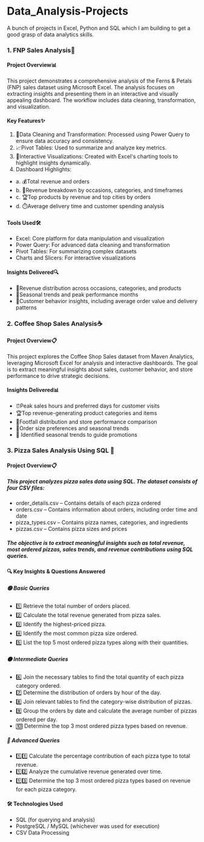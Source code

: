 # Data_Analysis-Projects
A bunch of projects in Excel, Python and SQL which I am building to get a good grasp of data analytics skills.
### 1. FNP Sales Analysis🌼
#### Project Overview📊
This project demonstrates a comprehensive analysis of the Ferns & Petals (FNP) sales dataset using Microsoft Excel. The analysis focuses on extracting insights and presenting them in an interactive and visually appealing dashboard. The workflow includes data cleaning, transformation, and visualization.
#### Key Features✨
1) 🧹Data Cleaning and Transformation: Processed using Power Query to ensure data accuracy and consistency.
2) 📈Pivot Tables: Used to summarize and analyze key metrics.
3) 🎨Interactive Visualizations: Created with Excel's charting tools to highlight insights dynamically.
4) Dashboard Highlights:
- a. 💰Total revenue and orders
- b. 🎉Revenue breakdown by occasions, categories, and timeframes
- c. 🏆Top products by revenue and top cities by orders
- d. ⏱️Average delivery time and customer spending analysis
#### Tools Used🛠️
- Excel: Core platform for data manipulation and visualization
- Power Query: For advanced data cleaning and transformation
- Pivot Tables: For summarizing complex datasets
- Charts and Slicers: For interactive visualizations
#### Insights Delivered🔍
- 🎂Revenue distribution across occasions, categories, and products
- 📆Seasonal trends and peak performance months
- 🛒Customer behavior insights, including average order value and delivery patterns
### 2. Coffee Shop Sales Analysis☕
#### Project Overview📋
This project explores the Coffee Shop Sales dataset from Maven Analytics, leveraging Microsoft Excel for analysis and interactive dashboards. The goal is to extract meaningful insights about sales, customer behavior, and store performance to drive strategic decisions.
#### Insights Delivered📊
- ⏰Peak sales hours and preferred days for customer visits
- 🏆Top revenue-generating product categories and items
- 🏢Footfall distribution and store performance comparison
- 🥤Order size preferences and seasonal trends
- 🌱 Identified seasonal trends to guide promotions
### 3. Pizza Sales Analysis Using SQL 🍕 
#### Project Overview📋
##### This project analyzes pizza sales data using SQL. The dataset consists of four CSV files:
- order_details.csv – Contains details of each pizza ordered
- orders.csv – Contains information about orders, including order time and date
- pizza_types.csv – Contains pizza names, categories, and ingredients
- pizzas.csv – Contains pizza sizes and prices
##### The objective is to extract meaningful insights such as total revenue, most ordered pizzas, sales trends, and revenue contributions using SQL queries.
#### 🔍 Key Insights & Questions Answered
##### 🟢 Basic Queries
- 1️⃣ Retrieve the total number of orders placed.
- 2️⃣ Calculate the total revenue generated from pizza sales.
- 3️⃣ Identify the highest-priced pizza.
- 4️⃣ Identify the most common pizza size ordered.
- 5️⃣ List the top 5 most ordered pizza types along with their quantities.
##### 🟠 Intermediate Queries
- 6️⃣ Join the necessary tables to find the total quantity of each pizza category ordered.
- 7️⃣ Determine the distribution of orders by hour of the day.
- 8️⃣ Join relevant tables to find the category-wise distribution of pizzas.
- 9️⃣ Group the orders by date and calculate the average number of pizzas ordered per day.
- 🔟 Determine the top 3 most ordered pizza types based on revenue.
##### 🔴 Advanced Queries
- 1️⃣1️⃣ Calculate the percentage contribution of each pizza type to total revenue.
- 1️⃣2️⃣ Analyze the cumulative revenue generated over time.
- 1️⃣3️⃣ Determine the top 3 most ordered pizza types based on revenue for each pizza category.
#### 🛠️ Technologies Used
- SQL (for querying and analysis)
- PostgreSQL / MySQL (whichever was used for execution)
- CSV Data Processing
